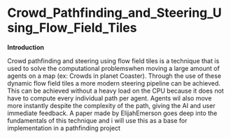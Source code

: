 # Crowd_Pathfinding_and_Steering_Using_Flow_Field_Tiles
**Introduction**

Crowd pathfinding and steering using flow field tiles is a technique that is used to solve the computational problemswhen moving a large amount of agents on a map (ex: Crowds in planet Coaster).
Through the use of these dynamic flow field tiles a more modern steering pipeline can be achieved.
This can be achieved without a heavy load on the CPU because it does not have to compute every individual path per agent.
Agents wil also move more instantly despite the complexity of the path, giving the AI and user immediate feedback.
A paper made by ElijahEmerson goes deep into the fundamentals of this technique and i will use this as a base for implementation in a pathfinding project
